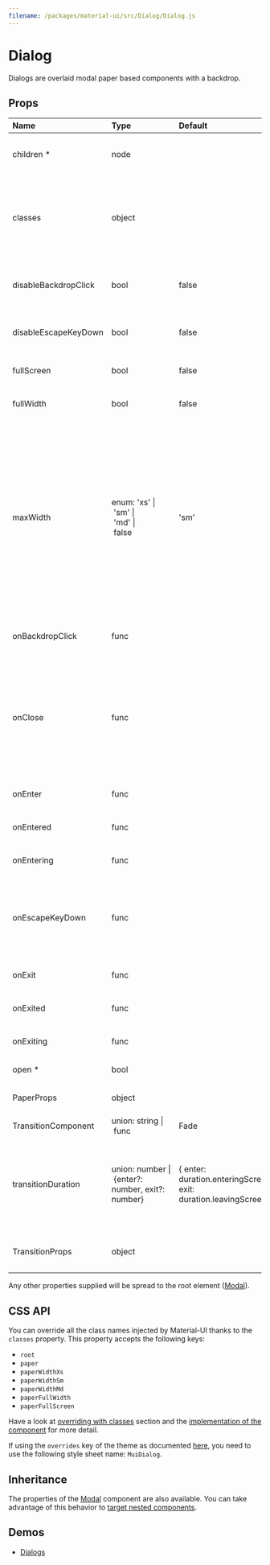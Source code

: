 ```yaml
---
filename: /packages/material-ui/src/Dialog/Dialog.js
---
```


<!--- This documentation is automatically generated, do not try to edit it. -->

# Dialog

Dialogs are overlaid modal paper based components with a backdrop.

## Props

| Name | Type | Default | Description |
|:-----|:-----|:--------|:------------|
| <span class="prop-name required">children *</span> | <span class="prop-type">node |  | Dialog children, usually the included sub-components. |
| <span class="prop-name">classes</span> | <span class="prop-type">object |  | Override or extend the styles applied to the component. See [CSS API](#css-api) below for more details. |
| <span class="prop-name">disableBackdropClick</span> | <span class="prop-type">bool | <span class="prop-default">false</span> | If `true`, clicking the backdrop will not fire the `onClose` callback. |
| <span class="prop-name">disableEscapeKeyDown</span> | <span class="prop-type">bool | <span class="prop-default">false</span> | If `true`, hitting escape will not fire the `onClose` callback. |
| <span class="prop-name">fullScreen</span> | <span class="prop-type">bool | <span class="prop-default">false</span> | If `true`, the dialog will be full-screen |
| <span class="prop-name">fullWidth</span> | <span class="prop-type">bool | <span class="prop-default">false</span> | If `true`, the dialog stretches to `maxWidth`. |
| <span class="prop-name">maxWidth</span> | <span class="prop-type">enum:&nbsp;'xs'&nbsp;&#124;<br>&nbsp;'sm'&nbsp;&#124;<br>&nbsp;'md'&nbsp;&#124;<br>&nbsp;false<br> | <span class="prop-default">'sm'</span> | Determine the max width of the dialog. The dialog width grows with the size of the screen, this property is useful on the desktop where you might need some coherent different width size across your application. Set to `false` to disable `maxWidth`. |
| <span class="prop-name">onBackdropClick</span> | <span class="prop-type">func |  | Callback fired when the backdrop is clicked. |
| <span class="prop-name">onClose</span> | <span class="prop-type">func |  | Callback fired when the component requests to be closed.<br><br>**Signature:**<br>`function(event: object) => void`<br>*event:* The event source of the callback |
| <span class="prop-name">onEnter</span> | <span class="prop-type">func |  | Callback fired before the dialog enters. |
| <span class="prop-name">onEntered</span> | <span class="prop-type">func |  | Callback fired when the dialog has entered. |
| <span class="prop-name">onEntering</span> | <span class="prop-type">func |  | Callback fired when the dialog is entering. |
| <span class="prop-name">onEscapeKeyDown</span> | <span class="prop-type">func |  | Callback fired when the escape key is pressed, `disableKeyboard` is false and the modal is in focus. |
| <span class="prop-name">onExit</span> | <span class="prop-type">func |  | Callback fired before the dialog exits. |
| <span class="prop-name">onExited</span> | <span class="prop-type">func |  | Callback fired when the dialog has exited. |
| <span class="prop-name">onExiting</span> | <span class="prop-type">func |  | Callback fired when the dialog is exiting. |
| <span class="prop-name required">open *</span> | <span class="prop-type">bool |  | If `true`, the Dialog is open. |
| <span class="prop-name">PaperProps</span> | <span class="prop-type">object |  | Properties applied to the `Paper` element. |
| <span class="prop-name">TransitionComponent</span> | <span class="prop-type">union:&nbsp;string&nbsp;&#124;<br>&nbsp;func<br> | <span class="prop-default">Fade</span> | Transition component. |
| <span class="prop-name">transitionDuration</span> | <span class="prop-type">union:&nbsp;number&nbsp;&#124;<br>&nbsp;{enter?: number, exit?: number}<br> | <span class="prop-default">{ enter: duration.enteringScreen, exit: duration.leavingScreen }</span> | The duration for the transition, in milliseconds. You may specify a single timeout for all transitions, or individually with an object. |
| <span class="prop-name">TransitionProps</span> | <span class="prop-type">object |  | Properties applied to the `Transition` element. |

Any other properties supplied will be spread to the root element ([Modal](/api/modal)).

## CSS API

You can override all the class names injected by Material-UI thanks to the `classes` property.
This property accepts the following keys:
- `root`
- `paper`
- `paperWidthXs`
- `paperWidthSm`
- `paperWidthMd`
- `paperFullWidth`
- `paperFullScreen`

Have a look at [overriding with classes](/customization/overrides#overriding-with-classes) section
and the [implementation of the component](https://github.com/mui-org/material-ui/tree/master/packages/material-ui/src/Dialog/Dialog.js)
for more detail.

If using the `overrides` key of the theme as documented
[here](/customization/themes#customizing-all-instances-of-a-component-type),
you need to use the following style sheet name: `MuiDialog`.

## Inheritance

The properties of the [Modal](/api/modal) component are also available.
You can take advantage of this behavior to [target nested components](/guides/api#spread).

## Demos

- [Dialogs](/demos/dialogs)

